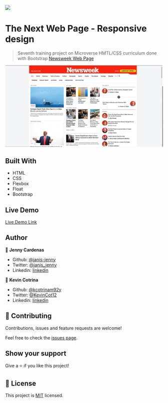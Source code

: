 ![](https://img.shields.io/badge/Microverse-blueviolet)

# The Next Web Page - Responsive design

> Seventh training project on Microverse HMTL/CSS curriculum done with Bootstrap [Newsweek Web Page](https://www.newsweek.com/)

![screenshot](./images/Screenshoot.png)

## Built With

- HTML
- CSS
- Flexbox
- Float
- Bootstrap

## Live Demo

[Live Demo Link](https://raw.githack.com/janis-jenny/Newsweek-Clone-Page/Newsweek/INDEX.html)

## Author

👤 **Jenny Cardenas**

- Github: [@janis-jenny](https://github.com/janis-jenny)
- Twitter: [@janis_jenny](https://twitter.com/janis_jenny)
- Linkedin: [linkedin](https://www.linkedin.com/in/paolajenny)

👤 **Kevin Cotrina**

- Github: [@kcotrinam92y](https://github.com/kcotrinam92)
- Twitter: [@KevinCot12](https://twitter.com/KevinCot12)
- Linkedin: [linkedin](https://www.linkedin.com/in/kevin-cotrina-6208b7149/
)

## 🤝 Contributing

Contributions, issues and feature requests are welcome!

Feel free to check the [issues page](https://github.com/janis-jenny/Newsweek-Clone-Page/issues/1).

## Show your support

Give a ⭐️ if you like this project!

## 📝 License

This project is [MIT](https://opensource.org/licenses/MIT) licensed.